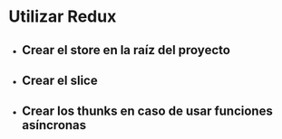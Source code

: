 # Utilizar Redux

- ## Crear el store en la raíz del proyecto
- ## Crear el slice
- ## Crear los thunks en caso de usar funciones asíncronas